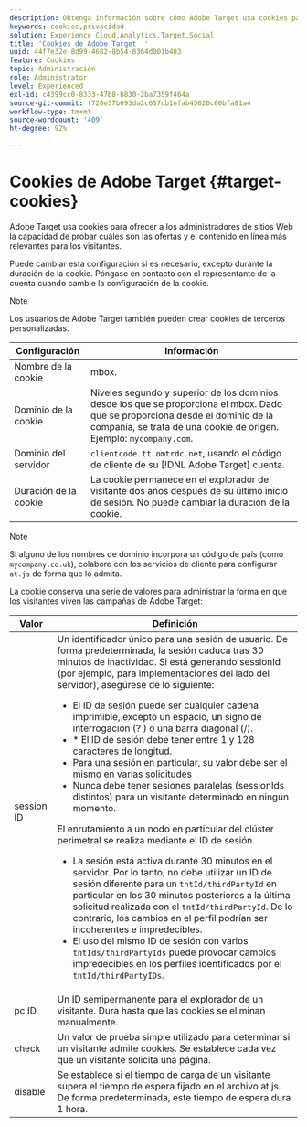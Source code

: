 ```yaml
---
description: Obtenga información sobre cómo Adobe Target usa cookies para ofrecer a los administradores del sitio web la capacidad de probar cuáles son las ofertas y el contenido en línea más relevantes para los visitantes.
keywords: cookies,privacidad
solution: Experience Cloud,Analytics,Target,Social
title: 'Cookies de Adobe Target  '
uuid: 44f7e32e-8d99-4682-8b54-8364d001b403
feature: Cookies
topic: Administración
role: Administrator
level: Experienced
exl-id: c4399cc0-8333-47b8-b830-2ba7359f464a
source-git-commit: f720e37b693da2c657cb1efab45620c60bfa81a4
workflow-type: tm+mt
source-wordcount: '409'
ht-degree: 92%

---
```


# Cookies de Adobe Target {#target-cookies}

Adobe Target usa cookies para ofrecer a los administradores de sitios Web la capacidad de probar cuáles son las ofertas y el contenido en línea más relevantes para los visitantes.

Puede cambiar esta configuración si es necesario, excepto durante la duración de la cookie. Póngase en contacto con el representante de la cuenta cuando cambie la configuración de la cookie.

>[!NOTE]
>
>Los usuarios de Adobe Target también pueden crear cookies de terceros personalizadas.

| Configuración | Información |
| --- | --- |
| Nombre de la cookie | mbox. |
| Dominio de la cookie | Niveles segundo y superior de los dominios desde los que se proporciona el mbox. Dado que se proporciona desde el dominio de la compañía, se trata de una cookie de origen. Ejemplo: `mycompany.com`. |
| Dominio del servidor | `clientcode.tt.omtrdc.net`, usando el código de cliente de su [!DNL Adobe Target] cuenta. |
| Duración de la cookie | La cookie permanece en el explorador del visitante dos años después de su último inicio de sesión. No puede cambiar la duración de la cookie. |

>[!NOTE]
>
>Si alguno de los nombres de dominio incorpora un código de país (como `mycompany.co.uk`), colabore con los servicios de cliente para configurar `at.js` de forma que lo admita.

La cookie conserva una serie de valores para administrar la forma en que los visitantes viven las campañas de Adobe Target:

| Valor | Definición |
| --- | --- |
| session ID | Un identificador único para una sesión de usuario. De forma predeterminada, la sesión caduca tras 30 minutos de inactividad. Si está generando sessionId (por ejemplo, para implementaciones del lado del servidor), asegúrese de lo siguiente:<ul><li>El ID de sesión puede ser cualquier cadena imprimible, excepto un espacio, un signo de interrogación (? ) o una barra diagonal (/).</li><li>* El ID de sesión debe tener entre 1 y 128 caracteres de longitud.</li><li>Para una sesión en particular, su valor debe ser el mismo en varias solicitudes</li><li>Nunca debe tener sesiones paralelas (sessionIds distintos) para un visitante determinado en ningún momento.</li></ul>El enrutamiento a un nodo en particular del clúster perimetral se realiza mediante el ID de sesión.<ul><li>La sesión está activa durante 30 minutos en el servidor. Por lo tanto, no debe utilizar un ID de sesión diferente para un `tntId/thirdPartyId` en particular en los 30 minutos posteriores a la última solicitud realizada con el `tntId/thirdPartyId`. De lo contrario, los cambios en el perfil podrían ser incoherentes e impredecibles.</li><li>El uso del mismo ID de sesión con varios `tntIds/thirdPartyIds` puede provocar cambios impredecibles en los perfiles identificados por el `tntId/thirdPartyIDs`.</li></ul> |
| pc ID | Un ID semipermanente para el explorador de un visitante. Dura hasta que las cookies se eliminan manualmente. |
| check | Un valor de prueba simple utilizado para determinar si un visitante admite cookies. Se establece cada vez que un visitante solicita una página. |
| disable | Se establece si el tiempo de carga de un visitante supera el tiempo de espera fijado en el archivo at.js. De forma predeterminada, este tiempo de espera dura 1 hora. |

